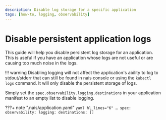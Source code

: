 ```yaml
---
description: Disable log storage for a specific application
tags: [how-to, logging, observability]
---
```


# Disable persistent application logs

This guide will help you disable persistent log storage for an application. This is useful if you have an application whose logs are not useful or are causing too much noise in the logs.

!!! warning
    Disabling logging will not affect the application's ability to log to stdout/stderr that can still be found in nais console or using the `kubectl logs` command. It will only disable the persistent storage of logs.

Simply set the `spec.observability.logging.destinations` in your application manifest to an empty list to disable logging.

???+ note ".nais/application.yaml"
    ```yaml hl_lines="6"
    …
    spec:
      observability:
        logging:
          destinations: []
    ```
